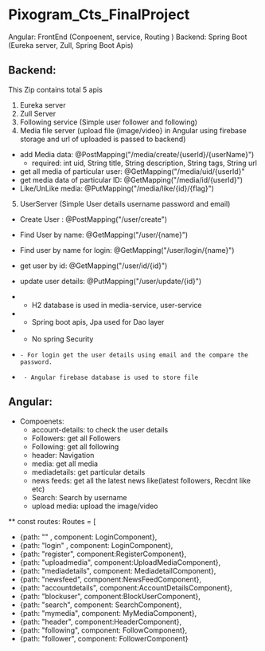 # Pixogram_Cts_FinalProject

Angular: FrontEnd (Conpoenent, service, Routing )
Backend: Spring Boot (Eureka server, Zull, Spring Boot Apis)


<h2>Backend:</h2>

This Zip contains total 5 apis
1. Eureka server
2. Zull Server 
3. Following service  (Simple user follower and following) 
4. Media file server (upload file {image/video} in Angular using firebase storage and url of uploaded is passed to backend)
  - add Media data: @PostMapping("/media/create/{userId}/{userName}")
     - required: int uid, String title, String description, String tags, String url
  - get all media of particular user: @GetMapping("/media/uid/{userId}"
  - get media data of particular ID:  @GetMapping("/media/id/{userId}")
  - Like/UnLike media: @PutMapping("/media/like/{id}/{flag}")
    
5. UserServer (Simple User details username password and email) 
  - Create User : @PostMapping("/user/create")
  - Find User by name: @GetMapping("/user/{name}") 
  - Find user by name for login: @GetMapping("/user/login/{name}") 
  - get user by id: @GetMapping("/user/id/{id}")
  - update user details: @PutMapping("/user/update/{id}") 
   
    
- - H2 database is used in media-service, user-service
-  - Spring boot apis, Jpa used for Dao layer
-   - No spring Security
-     - For login get the user details using email and the compare the password.
-      - Angular firebase database is used to store file 

 
<h2>Angular:</h2>

- Compoenets:
  - account-details: to check the user details
  - Followers: get all Followers
  - Following: get all following
  - header: Navigation
  - media: get all media
  - mediadetails: get particular details
  - news feeds: get all the latest news like(latest followers, Recdnt like etc)
  - Search: Search by username
  - upload media: upload the image/video


** const routes: Routes = [
*  {path: "" , component: LoginComponent},
*  {path: "login" , component: LoginComponent},
*  {path: "register", component:RegisterComponent},
*  {path: "uploadmedia", component:UploadMediaComponent},
*  {path: "mediadetails", component: MediadetailComponent},
*  {path: "newsfeed", component:NewsFeedComponent},
*  {path: "accountdetails", component:AccountDetailsComponent},
*  {path: "blockuser", component:BlockUserComponent},
*  {path: "search", component: SearchComponent},
*  {path: "mymedia", component: MyMediaComponent},
*  {path: "header", component:HeaderComponent},
*  {path: "following", component: FollowComponent},
*  {path: "follower", component: FollowerComponent}
